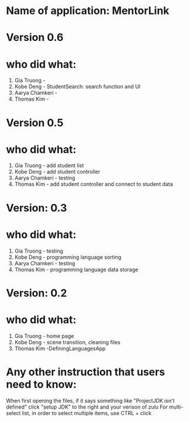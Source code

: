 # Name of application: MentorLink
# Version 0.6
# who did what:
1. Gia Truong - 
2. Kobe Deng - StudentSearch: search function and UI
3. Aarya Chamkeri - 
4. Thomas Kim - 

# Version 0.5
# who did what:
1. Gia Truong - add student list
2. Kobe Deng - add student controller
3. Aarya Chamkeri - testing
4. Thomas Kim - add student controller and connect to student data

# Version: 0.3
# who did what:
1. Gia Truong - testing
2. Kobe Deng - programming language sorting
3. Aarya Chamkeri - testing
4. Thomas Kim - programming language data storage

# Version: 0.2
# who did what:
1. Gia Truong - home page
2. Kobe Deng - scene transition, cleaning files
3. Thomas Kim -DefiningLanguagesApp


# Any other instruction that users need to know: 
When first opening the files, if it says something like "ProjectJDK isn't defined" click "setup JDK" to the right and your verison of zulu
For multi-select list, in order to select multiple items, use CTRL + click

